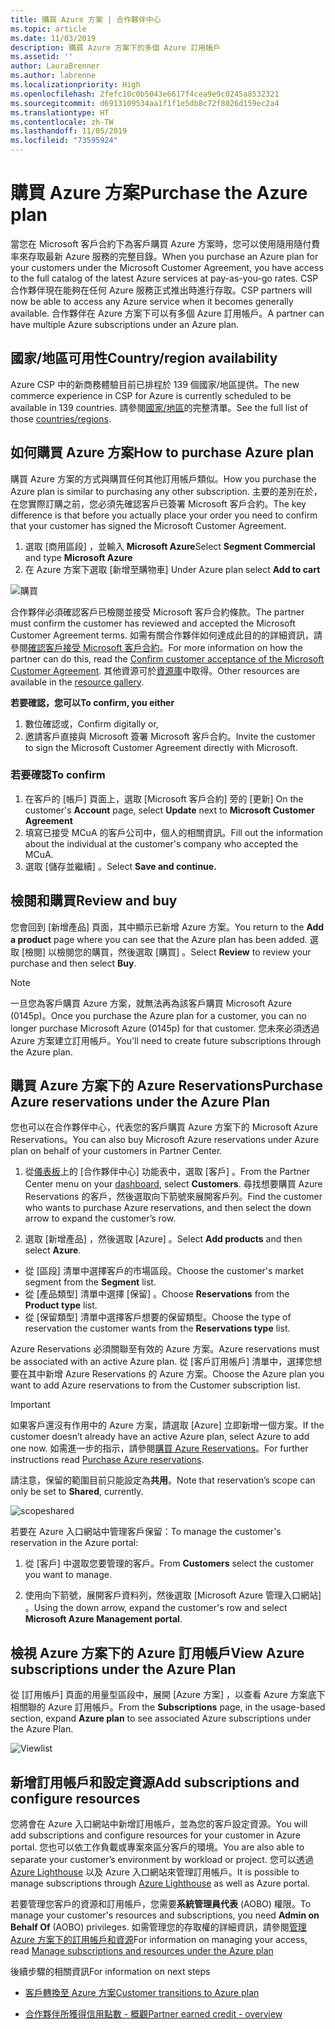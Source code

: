 ```yaml
---
title: 購買 Azure 方案 | 合作夥伴中心
ms.topic: article
ms.date: 11/03/2019
description: 購買 Azure 方案下的多個 Azure 訂用帳戶
ms.assetid: ''
author: LauraBrenner
ms.author: labrenne
ms.localizationpriority: High
ms.openlocfilehash: 2fefc10c0b5043e6617f4cea9e9c0245a8532321
ms.sourcegitcommit: d6913109534aa1f1f1e5db8c72f8026d159ec2a4
ms.translationtype: HT
ms.contentlocale: zh-TW
ms.lasthandoff: 11/05/2019
ms.locfileid: "73595924"
---
```

# <a name="purchase-the-azure-plan"></a><span data-ttu-id="762d9-103">購買 Azure 方案</span><span class="sxs-lookup"><span data-stu-id="762d9-103">Purchase the Azure plan</span></span>

<span data-ttu-id="762d9-104">當您在 Microsoft 客戶合約下為客戶購買 Azure 方案時，您可以使用隨用隨付費率來存取最新 Azure 服務的完整目錄。</span><span class="sxs-lookup"><span data-stu-id="762d9-104">When you purchase an Azure plan for your customers under the Microsoft Customer Agreement, you have access to the full catalog of the latest Azure services at pay-as-you-go rates.</span></span> <span data-ttu-id="762d9-105">CSP 合作夥伴現在能夠在任何 Azure 服務正式推出時進行存取。</span><span class="sxs-lookup"><span data-stu-id="762d9-105">CSP partners will now be able to access any Azure service when it becomes generally available.</span></span> <span data-ttu-id="762d9-106">合作夥伴在 Azure 方案下可以有多個 Azure 訂用帳戶。</span><span class="sxs-lookup"><span data-stu-id="762d9-106">A partner can have multiple Azure subscriptions under an Azure plan.</span></span> 

## <a name="countryregion-availability"></a><span data-ttu-id="762d9-107">國家/地區可用性</span><span class="sxs-lookup"><span data-stu-id="762d9-107">Country/region availability</span></span>
<span data-ttu-id="762d9-108">Azure CSP 中的新商務體驗目前已排程於 139 個國家/地區提供。</span><span class="sxs-lookup"><span data-stu-id="762d9-108">The new commerce experience in CSP for Azure is currently scheduled to be available in 139 countries.</span></span> <span data-ttu-id="762d9-109">請參閱[國家/地區](https://query.prod.cms.rt.microsoft.com/cms/api/am/binary/RE3QN0x)的完整清單。</span><span class="sxs-lookup"><span data-stu-id="762d9-109">See the full list of those [countries/regions](https://query.prod.cms.rt.microsoft.com/cms/api/am/binary/RE3QN0x).</span></span> 

## <a name="how-to-purchase-azure-plan"></a><span data-ttu-id="762d9-110">如何購買 Azure 方案</span><span class="sxs-lookup"><span data-stu-id="762d9-110">How to purchase Azure plan</span></span>

<span data-ttu-id="762d9-111">購買 Azure 方案的方式與購買任何其他訂用帳戶類似。</span><span class="sxs-lookup"><span data-stu-id="762d9-111">How you purchase the Azure plan is similar to purchasing any other subscription.</span></span> <span data-ttu-id="762d9-112">主要的差別在於，在您實際訂購之前，您必須先確認客戶已簽署 Microsoft 客戶合約。</span><span class="sxs-lookup"><span data-stu-id="762d9-112">The key difference is that before you actually place your order you need to confirm that your customer has signed the Microsoft Customer Agreement.</span></span>

1. <span data-ttu-id="762d9-113">選取 [商用區段]  ，並輸入 **Microsoft Azure**</span><span class="sxs-lookup"><span data-stu-id="762d9-113">Select **Segment Commercial** and type **Microsoft Azure**</span></span> 
2. <span data-ttu-id="762d9-114">在 Azure 方案下選取 [新增至購物車] </span><span class="sxs-lookup"><span data-stu-id="762d9-114">Under Azure plan select **Add to cart**</span></span>

![購買](images/azure/Azurepurchase1.png)

<span data-ttu-id="762d9-116">合作夥伴必須確認客戶已檢閱並接受 Microsoft 客戶合約條款。</span><span class="sxs-lookup"><span data-stu-id="762d9-116">The partner must confirm the customer has reviewed and accepted the Microsoft Customer Agreement terms.</span></span> <span data-ttu-id="762d9-117">如需有關合作夥伴如何達成此目的的詳細資訊，請參閱[確認客戶接受 Microsoft 客戶合約](https://docs.microsoft.com/partner-center/confirm-customer-agreement)。</span><span class="sxs-lookup"><span data-stu-id="762d9-117">For more information on how the partner can do this, read the [Confirm customer acceptance of the Microsoft Customer Agreement](https://docs.microsoft.com/partner-center/confirm-customer-agreement).</span></span> <span data-ttu-id="762d9-118">其他資源可於[資源庫](https://partner.microsoft.com/resources/collection/Microsoft-Customer-Agreement-in-the-CSP-program#/)中取得。</span><span class="sxs-lookup"><span data-stu-id="762d9-118">Other resources are available in the [resource gallery](https://partner.microsoft.com/resources/collection/Microsoft-Customer-Agreement-in-the-CSP-program#/).</span></span>

<span data-ttu-id="762d9-119">**若要確認，您可以**</span><span class="sxs-lookup"><span data-stu-id="762d9-119">**To confirm, you either**</span></span>
1. <span data-ttu-id="762d9-120">數位確認或，</span><span class="sxs-lookup"><span data-stu-id="762d9-120">Confirm digitally or,</span></span>
2. <span data-ttu-id="762d9-121">邀請客戶直接與 Microsoft 簽署 Microsoft 客戶合約。</span><span class="sxs-lookup"><span data-stu-id="762d9-121">Invite the customer to sign the Microsoft Customer Agreement directly with Microsoft.</span></span> 

### <a name="to-confirm"></a><span data-ttu-id="762d9-122">若要確認</span><span class="sxs-lookup"><span data-stu-id="762d9-122">To confirm</span></span> 

1. <span data-ttu-id="762d9-123">在客戶的 [帳戶]  頁面上，選取 [Microsoft 客戶合約]  旁的 [更新] </span><span class="sxs-lookup"><span data-stu-id="762d9-123">On the customer's **Account** page, select **Update** next to **Microsoft Customer Agreement**</span></span>  
2. <span data-ttu-id="762d9-124">填寫已接受 MCuA 的客戶公司中，個人的相關資訊。</span><span class="sxs-lookup"><span data-stu-id="762d9-124">Fill out the information about the individual at the customer's company who accepted the MCuA.</span></span>
3. <span data-ttu-id="762d9-125">選取 [儲存並繼續]  。</span><span class="sxs-lookup"><span data-stu-id="762d9-125">Select **Save and continue.**</span></span>  

## <a name="review-and-buy"></a><span data-ttu-id="762d9-126">檢閱和購買</span><span class="sxs-lookup"><span data-stu-id="762d9-126">Review and buy</span></span>

<span data-ttu-id="762d9-127">您會回到 [新增產品]  頁面，其中顯示已新增 Azure 方案。</span><span class="sxs-lookup"><span data-stu-id="762d9-127">You return to the **Add a product** page where you can see that the Azure plan has been added.</span></span> <span data-ttu-id="762d9-128">選取 [檢閱]  以檢閱您的購買，然後選取 [購買]  。</span><span class="sxs-lookup"><span data-stu-id="762d9-128">Select **Review** to review your purchase and then select **Buy**.</span></span> 

>[!Note]
><span data-ttu-id="762d9-129">一旦您為客戶購買 Azure 方案，就無法再為該客戶購買 Microsoft Azure (0145p)。</span><span class="sxs-lookup"><span data-stu-id="762d9-129">Once you purchase the Azure plan for a customer, you can no longer purchase Microsoft Azure (0145p) for that customer.</span></span> <span data-ttu-id="762d9-130">您未來必須透過 Azure 方案建立訂用帳戶。</span><span class="sxs-lookup"><span data-stu-id="762d9-130">You'll need to create future subscriptions through the Azure plan.</span></span>

## <a name="purchase-azure-reservations-under-the-azure-plan"></a><span data-ttu-id="762d9-131">購買 Azure 方案下的 Azure Reservations</span><span class="sxs-lookup"><span data-stu-id="762d9-131">Purchase Azure reservations under the Azure Plan</span></span> 
  
<span data-ttu-id="762d9-132">您也可以在合作夥伴中心，代表您的客戶購買 Azure 方案下的 Microsoft Azure Reservations。</span><span class="sxs-lookup"><span data-stu-id="762d9-132">You can also buy Microsoft Azure reservations under Azure plan on behalf of your customers in Partner Center.</span></span>

1. <span data-ttu-id="762d9-133">從[儀表板](https://partner.microsoft.com/dashboard/)上的 [合作夥伴中心] 功能表中，選取 [客戶]  。</span><span class="sxs-lookup"><span data-stu-id="762d9-133">From the Partner Center menu on your [dashboard](https://partner.microsoft.com/dashboard/), select **Customers**.</span></span> <span data-ttu-id="762d9-134">尋找想要購買 Azure Reservations 的客戶，然後選取向下箭號來展開客戶列。</span><span class="sxs-lookup"><span data-stu-id="762d9-134">Find the customer who wants to purchase Azure reservations, and then select the down arrow to expand the customer’s row.</span></span> 

2. <span data-ttu-id="762d9-135">選取 [新增產品]  ，然後選取 [Azure]  。</span><span class="sxs-lookup"><span data-stu-id="762d9-135">Select **Add products** and then select **Azure**.</span></span> 
- <span data-ttu-id="762d9-136">從 [區段]  清單中選擇客戶的市場區段。</span><span class="sxs-lookup"><span data-stu-id="762d9-136">Choose the customer's market segment from the **Segment** list.</span></span> 
- <span data-ttu-id="762d9-137">從 [產品類型]  清單中選擇 [保留]  。</span><span class="sxs-lookup"><span data-stu-id="762d9-137">Choose **Reservations** from the **Product type** list.</span></span> 
- <span data-ttu-id="762d9-138">從 [保留類型]  清單中選擇客戶想要的保留類型。</span><span class="sxs-lookup"><span data-stu-id="762d9-138">Choose the type of reservation the customer wants from the **Reservations type** list.</span></span> 

<span data-ttu-id="762d9-139">Azure Reservations 必須關聯至有效的 Azure 方案。</span><span class="sxs-lookup"><span data-stu-id="762d9-139">Azure reservations must be associated with an active Azure plan.</span></span> <span data-ttu-id="762d9-140">從 [客戶訂用帳戶] 清單中，選擇您想要在其中新增 Azure Reservations 的 Azure 方案。</span><span class="sxs-lookup"><span data-stu-id="762d9-140">Choose the Azure plan you want to add Azure reservations to from the Customer subscription list.</span></span> 

>[!Important] 
><span data-ttu-id="762d9-141">如果客戶還沒有作用中的 Azure 方案，請選取 [Azure] 立即新增一個方案。</span><span class="sxs-lookup"><span data-stu-id="762d9-141">If the customer doesn’t already have an active Azure plan, select Azure to add one now.</span></span> <span data-ttu-id="762d9-142">如需進一步的指示，請參閱[購買 Azure Reservations](https://docs.microsoft.com/partner-center/azure-reservations-buying#purchase-azure-reservations)。</span><span class="sxs-lookup"><span data-stu-id="762d9-142">For further instructions read [Purchase Azure reservations](https://docs.microsoft.com/partner-center/azure-reservations-buying#purchase-azure-reservations).</span></span>

<span data-ttu-id="762d9-143">請注意，保留的範圍目前只能設定為**共用**。</span><span class="sxs-lookup"><span data-stu-id="762d9-143">Note that reservation’s scope can only be set to **Shared**, currently.</span></span> 

![scopeshared](images/azure/addprods1.png)

<span data-ttu-id="762d9-145">若要在 Azure 入口網站中管理客戶保留：</span><span class="sxs-lookup"><span data-stu-id="762d9-145">To manage the customer's reservation in the Azure portal:</span></span> 

1. <span data-ttu-id="762d9-146">從 [客戶]  中選取您要管理的客戶。</span><span class="sxs-lookup"><span data-stu-id="762d9-146">From **Customers** select the customer you want to manage.</span></span> 

2. <span data-ttu-id="762d9-147">使用向下箭號，展開客戶資料列，然後選取 [Microsoft Azure 管理入口網站]  。</span><span class="sxs-lookup"><span data-stu-id="762d9-147">Using the down arrow, expand the customer's row and select **Microsoft Azure Management portal**.</span></span>  
 
## <a name="view-azure-subscriptions-under-the-azure-plan"></a><span data-ttu-id="762d9-148">檢視 Azure 方案下的 Azure 訂用帳戶</span><span class="sxs-lookup"><span data-stu-id="762d9-148">View Azure subscriptions under the Azure Plan</span></span> 

<span data-ttu-id="762d9-149">從 [訂用帳戶]  頁面的用量型區段中，展開 [Azure 方案]  ，以查看 Azure 方案底下相關聯的 Azure 訂用帳戶。</span><span class="sxs-lookup"><span data-stu-id="762d9-149">From the **Subscriptions** page, in the usage-based section, expand **Azure plan** to see associated Azure subscriptions under the Azure Plan.</span></span>

![Viewlist](images/azure/addprods2.png) 


## <a name="add-subscriptions-and-configure-resources"></a><span data-ttu-id="762d9-151">新增訂用帳戶和設定資源</span><span class="sxs-lookup"><span data-stu-id="762d9-151">Add subscriptions and configure resources</span></span>

<span data-ttu-id="762d9-152">您將會在 Azure 入口網站中新增訂用帳戶，並為您的客戶設定資源。</span><span class="sxs-lookup"><span data-stu-id="762d9-152">You will add subscriptions and configure resources for your customer in Azure portal.</span></span> <span data-ttu-id="762d9-153">您也可以依工作負載或專案來區分客戶的環境。</span><span class="sxs-lookup"><span data-stu-id="762d9-153">You are also able to separate your customer’s environment by workload or project.</span></span> <span data-ttu-id="762d9-154">您可以透過 [Azure Lighthouse](https://azure.microsoft.com/services/azure-lighthouse/) 以及 Azure 入口網站來管理訂用帳戶。</span><span class="sxs-lookup"><span data-stu-id="762d9-154">It is possible to manage subscriptions through [Azure Lighthouse](https://azure.microsoft.com/services/azure-lighthouse/) as well as Azure portal.</span></span> 

<span data-ttu-id="762d9-155">若要管理您客戶的資源和訂用帳戶，您需要**系統管理員代表** (AOBO) 權限。</span><span class="sxs-lookup"><span data-stu-id="762d9-155">To manage your customer's resources and subscriptions, you need **Admin on Behalf Of** (AOBO) privileges.</span></span> <span data-ttu-id="762d9-156">如需管理您的存取權的詳細資訊，請參閱[管理 Azure 方案下的訂用帳戶和資源](azure-plan-manage.md)</span><span class="sxs-lookup"><span data-stu-id="762d9-156">For information on managing your access, read [Manage subscriptions and resources under the Azure plan](azure-plan-manage.md)</span></span>

<span data-ttu-id="762d9-157">後續步驟的相關資訊</span><span class="sxs-lookup"><span data-stu-id="762d9-157">For information on next steps</span></span>

- [<span data-ttu-id="762d9-158">客戶轉換至 Azure 方案</span><span class="sxs-lookup"><span data-stu-id="762d9-158">Customer transitions to Azure plan</span></span>](azure-plan-transition.md)

- [<span data-ttu-id="762d9-159">合作夥伴所獲得信用點數 - 概觀</span><span class="sxs-lookup"><span data-stu-id="762d9-159">Partner earned credit - overview</span></span>](partner-earned-credit.md)







            




    

  













    



    